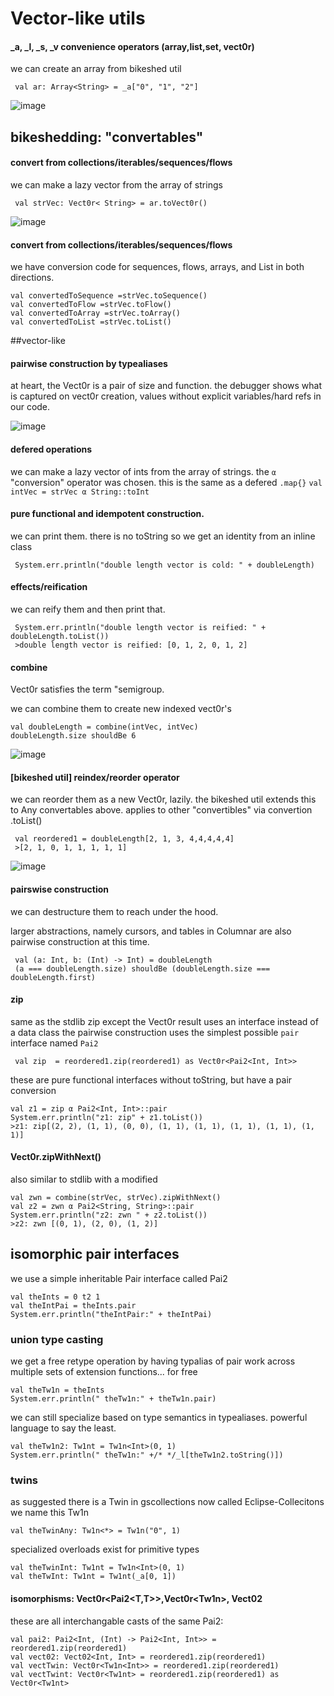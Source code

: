 # Vector-like utils


#### _a, _l, _s, _v convenience operators (array,list,set, vect0r)
we can create an array from bikeshed util
``` 
 val ar: Array<String> = _a["0", "1", "2"]
```

![image](https://user-images.githubusercontent.com/73514/78833279-cdde7980-7a16-11ea-8b5b-80c6d8c5bce3.png)

 ## bikeshedding: "convertables"
 #### convert from collections/iterables/sequences/flows
 we can make a lazy vector from the array of strings
``` 
 val strVec: Vect0r< String> = ar.toVect0r()
```

![image](https://user-images.githubusercontent.com/73514/78833189-a687ac80-7a16-11ea-8796-6a15e2971221.png)

 #### convert from collections/iterables/sequences/flows

 we have conversion code for sequences, flows, arrays, and List in both directions.
 ``` 
 val convertedToSequence =strVec.toSequence()
 val convertedToFlow =strVec.toFlow()
 val convertedToArray =strVec.toArray()
 val convertedToList =strVec.toList()
```

##vector-like

#### pairwise construction by typealiases
at heart, the Vect0r is a pair of size and function.  the debugger shows what is captured on vect0r creation, values without explicit variables/hard refs in our code.

![image](https://user-images.githubusercontent.com/73514/78833413-08e0ad00-7a17-11ea-82ab-36dd999b2691.png)


#### defered operations 
we can make a lazy vector of ints from the array of strings. the `α` "conversion" operator was chosen. this is the same as a  defered `.map{}` 
 `val intVec = strVec α String::toInt`
#### pure functional and idempotent construction.     
 we can print them. there is no toString so we get an identity from an inline class
``` 
 System.err.println("double length vector is cold: " + doubleLength)

```

#### effects/reification

we can reify them and then print that.
``` 
 System.err.println("double length vector is reified: " + doubleLength.toList())
 >double length vector is reified: [0, 1, 2, 0, 1, 2]

```

#### combine
 Vect0r satisfies the term "semigroup.

we can combine them to create new indexed vect0r's
 ``` 
 val doubleLength = combine(intVec, intVec)
 doubleLength.size shouldBe 6

``` 
![image](https://user-images.githubusercontent.com/73514/78834173-5dd0f300-7a18-11ea-9fe8-43961cfc3b2c.png)


#### [bikeshed util] reindex/reorder operator
we can reorder them as a new Vect0r, lazily. the bikeshed util extends this to Any convertables above.  applies to other "convertibles" via convertion .toList() 
``` 
 val reordered1 = doubleLength[2, 1, 3, 4,4,4,4,4]
 >[2, 1, 0, 1, 1, 1, 1, 1] 
```
![image](https://user-images.githubusercontent.com/73514/78834769-46463a00-7a19-11ea-8d40-008584fb588c.png)

#### pairswise construction 
 we can destructure them to reach under the hood.
 
 larger abstractions, namely  cursors, and tables in Columnar are also pairwise construction at this time.
 
``` 
 val (a: Int, b: (Int) -> Int) = doubleLength
 (a === doubleLength.size) shouldBe (doubleLength.size === doubleLength.first)
```
#### zip
same as the stdlib zip except the Vect0r result uses an interface instead of a data class
the pairwise construction uses the simplest possible `pair` interface named `Pai2`

``` 
 val zip  = reordered1.zip(reordered1) as Vect0r<Pai2<Int, Int>>
```
these are pure functional interfaces without toString, but have a pair conversion
``` 
val z1 = zip α Pai2<Int, Int>::pair
System.err.println("z1: zip" + z1.toList())
>z1: zip[(2, 2), (1, 1), (0, 0), (1, 1), (1, 1), (1, 1), (1, 1), (1, 1)]
```
#### Vect0r.zipWithNext()
also similar to stdlib with a modified
```
val zwn = combine(strVec, strVec).zipWithNext()
val z2 = zwn α Pai2<String, String>::pair
System.err.println("z2: zwn " + z2.toList())
>z2: zwn [(0, 1), (2, 0), (1, 2)]

```


## isomorphic pair interfaces
 we use a simple inheritable Pair interface called Pai2
``` 
val theInts = 0 t2 1
val theIntPai = theInts.pair
System.err.println("theIntPair:" + theIntPai)
```
### union type casting
we get a free retype operation by having typalias of pair work across multiple sets of 
extension functions... for free
```
val theTw1n = theInts
System.err.println(" theTw1n:" + theTw1n.pair)
```
we can still specialize based on type semantics in typealiases.  powerful language to say the least.  
```
val theTw1n2: Tw1nt = Tw1n<Int>(0, 1)
System.err.println(" theTw1n:" +/* */_l[theTw1n2.toString()])
```

### twins
as suggested there is a Twin in gscollections now called Eclipse-Collecitons
we name this Tw1n
```
val theTwinAny: Tw1n<*> = Tw1n("0", 1)
```

specialized overloads exist for primitive types
```
val theTwinInt: Tw1nt = Tw1n<Int>(0, 1)
val theTwInt: Tw1nt = Tw1nt(_a[0, 1])

```


#### isomorphisms:   Vect0r<Pai2<T,T>>,Vect0r<Tw1n<T>>, Vect02<T>

these are all interchangable casts of the same Pai2:
```
val pai2: Pai2<Int, (Int) -> Pai2<Int, Int>> = reordered1.zip(reordered1)
val vect02: Vect02<Int, Int> = reordered1.zip(reordered1)
val vectTwin: Vect0r<Tw1n<Int>> = reordered1.zip(reordered1)
val vectTwint: Vect0r<Tw1nt> = reordered1.zip(reordered1) as Vect0r<Tw1nt>
```